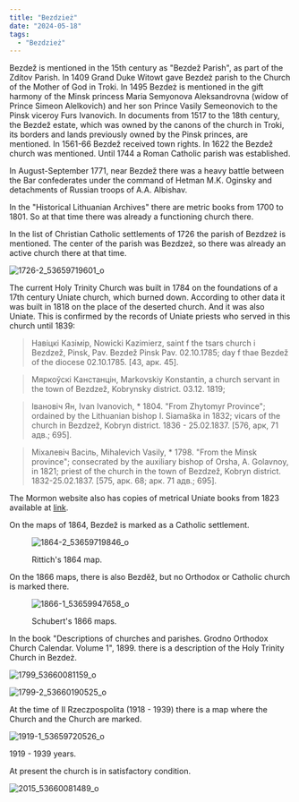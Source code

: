 ```yaml
---
title: "Bezdzież"
date: "2024-05-18"
tags: 
  - "Bezdzież"
---
```


Bezdež is mentioned in the 15th century as "Bezdež Parish", as part of the Zdítov Parish. In 1409 Grand Duke Witowt gave Bezdeż parish to the Church of the Mother of God in Troki. In 1495 Bezdeż is mentioned in the gift harmony of the Minsk princess Maria Semyonova Aleksandrovna (widow of Prince Simeon Alelkovich) and her son Prince Vasily Semeonovich to the Pinsk viceroy Furs Ivanovich. In documents from 1517 to the 18th century, the Bezdež estate, which was owned by the canons of the church in Troki, its borders and lands previously owned by the Pinsk princes, are mentioned. In 1561-66 Bezdež received town rights. In 1622 the Bezdež church was mentioned. Until 1744 a Roman Catholic parish was established.

In August-September 1771, near Bezdež there was a heavy battle between the Bar confederates under the command of Hetman M.K. Oginsky and detachments of Russian troops of A.A. Albishav.

In the "Historical Lithuanian Archives" there are metric books from 1700 to 1801. So at that time there was already a functioning church there.

In the list of Christian Catholic settlements of 1726 the parish of Bezdzeż is mentioned. The center of the parish was Bezdzeż, so there was already an active church there at that time.

![1726-2_53659719601_o](https://github.com/escfrpls/drochiczynpoleski/assets/125834172/34aa9e8d-4bfa-4e78-aa5b-aafb2978f796)

The current Holy Trinity Church was built in 1784 on the foundations of a 17th century Uniate church, which burned down. According to other data it was built in 1818 on the place of the deserted church. And it was also Uniate. This is confirmed by the records of Uniate priests who served in this church until 1839:

> Навiцкi Казiмiр, Nowicki Kazimierz, saint f the tsars church i Bezdzež, Pinsk, Pav. Bezdež Pinsk Pav. 02.10.1785; day f thae Bezdež of the diocese 02.10.1785. \[43, арк. 45\].

> Мяркоўскi Канстанцiн, Markovskiy Konstantin, a church servant in the town of Bezdzež, Kobrynsky district. 03.12. 1819;

> Iвановiч Ян, Ivan Ivanovich, \* 1804. "From Zhytomyr Province"; ordained by the Lithuanian bishop I. Siamaška in 1832; vicars of the church in Bezdzež, Kobryn district. 1836 - 25.02.1837. \[576, арк, 71 адв.; 695\].

> Мiхалевiч Васiль, Mihalevich Vasily, \* 1798. "From the Minsk province"; consecrated by the auxiliary bishop of Orsha, A. Golavnoy, in 1821; priest of the church in the town of Bezdzež, Kobryn district. 1832-25.02.1837. \[575, арк. 68; арк. 71 адв.; 695\].

The Mormon website also has copies of metrical Uniate books from 1823 available at [link](https://www.familysearch.org/search/catalog/1124098?availability=Family%20History%20Library).

On the maps of 1864, Bezdež is marked as a Catholic settlement.

<figure>

![1864-2_53659719846_o](https://github.com/escfrpls/drochiczynpoleski/assets/125834172/f6b691a5-9b86-4afb-ac3c-f117c2cb9d58)

<figcaption>

Rittich's 1864 map.

</figcaption>

</figure>

On the 1866 maps, there is also Bezděž, but no Orthodox or Catholic church is marked there.

<figure>

![1866-1_53659947658_o](https://github.com/escfrpls/drochiczynpoleski/assets/125834172/d139510c-9ef9-44e9-99d9-bc3796859194)

<figcaption>

Schubert's 1866 maps.

</figcaption>

</figure>

In the book "Descriptions of churches and parishes. Grodno Orthodox Church Calendar. Volume 1", 1899. there is a description of the Holy Trinity Church in Bezdeż.

![1799_53660081159_o](https://github.com/escfrpls/drochiczynpoleski/assets/125834172/d27fd836-048c-4386-a800-1c9cd0f6292e)

![1799-2_53660190525_o](https://github.com/escfrpls/drochiczynpoleski/assets/125834172/854ed560-feca-49ee-90e6-0c5db4c1a4e8)

At the time of II Rzeczpospolita (1918 - 1939) there is a map where the Church and the Church are marked.

![1919-1_53659720526_o](https://github.com/escfrpls/drochiczynpoleski/assets/125834172/b8c8d746-e183-40c0-9ef9-761302d0615a)

1919 - 1939 years.

At present the church is in satisfactory condition.

![2015_53660081489_o](https://github.com/escfrpls/drochiczynpoleski/assets/125834172/0dd4fe69-bdd3-4ee9-8d7c-6591d23faf44)
